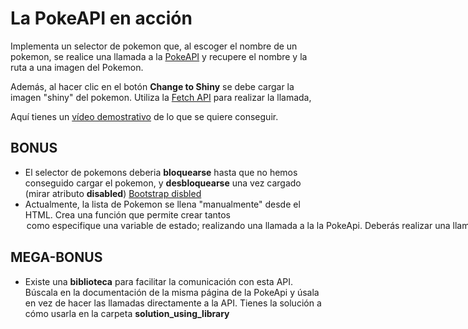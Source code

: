 # La PokeAPI en acción

Implementa un selector de pokemon que, al escoger el nombre de un pokemon, se realice una llamada a la [PokeAPI](https://pokeapi.co/) y recupere el nombre y la ruta a una imagen del Pokemon.

Además, al hacer clic en el botón **Change to Shiny** se debe cargar la imagen "shiny" del pokemon. Utiliza la [Fetch API](https://developer.mozilla.org/en-US/docs/Web/API/Fetch_API/Using_Fetch) para realizar la llamada,

Aquí tienes un [vídeo demostrativo](https://oscarm.tinytake.com/tt/NTQwMTg4N18xNjg5Njg5NQ) de lo que se quiere conseguir.

## BONUS

- El selector de pokemons deberia **bloquearse** hasta que no hemos conseguido cargar el pokemon, y **desbloquearse** una vez cargado (mirar atributo __disabled__) [Bootstrap disbled](https://getbootstrap.com/docs/5.0/forms/form-control/#disabled)
- Actualmente, la lista de Pokemon se llena "manualmente" desde el HTML. Crea una función que permite crear tantos <option> como especifique una variable de estado; realizando una llamada a la la PokeApi.
  - Deberás realizar una llamada a la PokeApi pasándole un parámetro por QueryString. Por ejemplo, la siguiente llamada a la PokeApi devuelve los **10** primeros Pokemons de la base de datos [ejemplo](https://pokeapi.co/api/v2/pokemon?limit=10)
  - ¿Cómo se hace para crear opciones de un control \<select>? [Ayuda](https://www.w3schools.com/jsref/met_select_add.asp)
  - ¿Puedes hacer que dicha variable de estado sea establecida desde un control en la interfaz de usuario?

## MEGA-BONUS

- Existe una **biblioteca** para facilitar la comunicación con esta API. Búscala en la documentación de la misma página de la PokeApi y úsala en vez de hacer las llamadas directamente a la API. Tienes la solución a cómo usarla en la carpeta __solution_using_library__